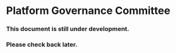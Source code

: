 Platform Governance Committee
=============================

### This document is still under development.

### Please check back later.
